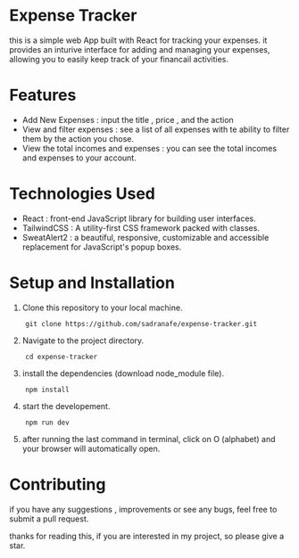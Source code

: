 # Expense Tracker
this is a simple web App built with React for tracking your expenses. it provides an inturive interface for adding and managing your expenses, allowing you to easily keep track of your financail activities.

# Features
- Add New Expenses : input the title , price , and the action
- View and filter expenses : see a list of all expenses with te ability to filter them by the action you chose.
- View the total incomes and expenses : you can see the total incomes and expenses to your account.

# Technologies Used
- React : front-end JavaScript library for building user interfaces.
- TailwindCSS : A utility-first CSS framework packed with classes.
- SweatAlert2 : a beautiful, responsive, customizable and accessible replacement for JavaScript's popup boxes.

# Setup and Installation
1. Clone this repository to your local machine.
```
    git clone https://github.com/sadranafe/expense-tracker.git
```
2. Navigate to the project directory.
```
    cd expense-tracker
```
3. install the dependencies (download node_module file).
```
    npm install
```
4. start the developement.
```
    npm run dev
```
5. after running the last command in terminal, click on O (alphabet) and your browser will automatically open.

# Contributing
if you have any suggestions , improvements or see any bugs, feel free to submit a pull request.

thanks for reading this, if you are interested in my project, so please give a star.
